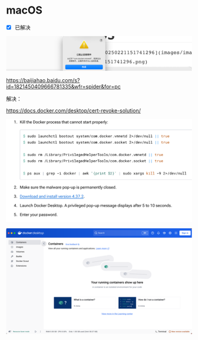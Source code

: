# macOS

- [x] 已解决

![image-20250221151758666](images/image-20250221151758666.png)

https://baijiahao.baidu.com/s?id=1821450409666781335&wfr=spider&for=pc

解决：

https://docs.docker.com/desktop/cert-revoke-solution/

![image-20250222203823354](images/image-20250222203823354.png)

![image-20250222203853865](images/image-20250222203853865.png)

